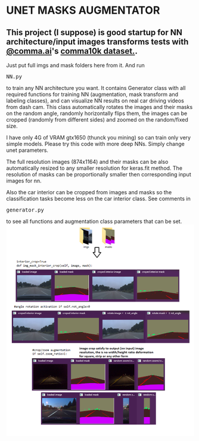# UNET MASKS AUGMENTATOR

This project (I suppose) is good startup for NN architecture/input images transforms tests with [@comma.ai](https://github.com/commaai)'s [comma10k dataset.](https://github.com/commaai/comma10k).
---
Just put full imgs and mask folders here from it.
And run <pre>NN.py</pre> to train any NN architecture you want.
It contains Generator class with all required functions for training NN (augmentation, mask transform and labeling classes), and can visualize NN results on real car driving videos from dash cam.
This class automatically rotates the images and their masks on the random angle, randomly horizontally flips them, the images can be cropped (randomly from different sides) and zoomed on the random/fixed size.

I have only 4G of VRAM gtx1650 (thunck you mining) so can train only very simple models. Please try this code with more deep NNs. Simply change unet parameters.

The full resolution images (874x1164) and their masks can be also automatically resized to any smaller resolution for keras.fit method. The resolution of masks can be proportionally smaller then corresponding input images for nn.

Also the car interior can be cropped from images and masks so the classification tasks become less on the car interior class.
See comments in <pre>generator.py</pre> to see all functions and  augmentation class parameters that can be set.
![generator class functions](./examples/generator1.png)
